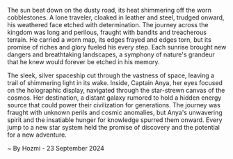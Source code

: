 
The sun beat down on the dusty road, its heat shimmering off the worn cobblestones. A lone traveler, cloaked in leather and steel, trudged onward, his weathered face etched with determination. The journey across the kingdom was long and perilous, fraught with bandits and treacherous terrain. He carried a worn map, its edges frayed and edges torn, but its promise of riches and glory fueled his every step. Each sunrise brought new dangers and breathtaking landscapes, a symphony of nature's grandeur that he knew would forever be etched in his memory. 

The sleek, silver spaceship cut through the vastness of space, leaving a trail of shimmering light in its wake. Inside, Captain Anya, her eyes focused on the holographic display, navigated through the star-strewn canvas of the cosmos. Her destination, a distant galaxy rumored to hold a hidden energy source that could power their civilization for generations. The journey was fraught with unknown perils and cosmic anomalies, but Anya's unwavering spirit and the insatiable hunger for knowledge spurred them onward.  Every jump to a new star system held the promise of discovery and the potential for a new adventure. 

~ By Hozmi - 23 September 2024
